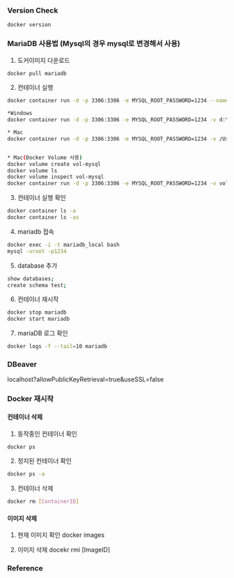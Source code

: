 ### Version Check 
```
docker version
```

### MariaDB 사용법 (Mysql의 경우 mysql로 변경해서 사용)
1. 도커이미지 다운로드

```bash
docker pull mariadb
```

2. 컨테이너 실행
```bash
docker container run -d -p 3306:3306 -e MYSQL_ROOT_PASSWORD=1234 --name mariadb_local mariadb

*Windows
docker container run -d -p 3306:3306 -e MYSQL_ROOT_PASSWORD=1234 -v d:\docker\maria:/var/mariadb --restart=always --name mariadb_local mariadb

* Mac
docker container run -d -p 3306:3306 -e MYSQL_ROOT_PASSWORD=1234 -v /Users/Shared/data/mariadb:/var/lib/mariadb --restart=always --name mariadb_local mariadb


* Mac(Docker Volume 사용)
docker volume create vol-mysql
docker volume ls
docker volume inspect vol-mysql
docker container run -d -p 3306:3306 -e MYSQL_ROOT_PASSWORD=1234 -v vol-mysql:/var/lib/mysql --restart=always --name mysql_local mysql
```

3. 컨테이너 실행 확인
```bash
docker container ls -a
docker container ls -as
```

4. mariadb 접속
```bash
docker exec -i -t mariadb_local bash 
mysql -uroot -p1234
```

5. database 추가
```bash
show databases;
create schema test;
```

6. 컨테이너 재시작
```bash
docker stop mariadb
docker start mariadb
```

7. mariaDB 로그 확인
```bash
docker logs -f --tail=10 mariadb
```

### DBeaver
localhost?allowPublicKeyRetrieval=true&useSSL=false

### Docker 재시작

#### 컨테이너 삭제
1. 동작중인 컨테이너 확인
```bash
docker ps
```

2. 정지된 컨테이너 확인
```bash
docker ps -a
```

3. 컨테이너 삭제
```bash
docker rm [ContainerID]
```

#### 이미지 삭제
1. 현재 이미지 확인
docker images

2. 이미지 삭제
docekr rmi [ImageID]

### Reference





